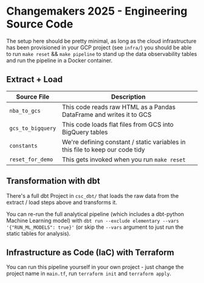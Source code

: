 # Changemakers 2025 - Engineering Source Code

The setup here should be pretty minimal, as long as the cloud infrastructure has been provisioned in your GCP project (see `infra/`) you should be able to run `make reset` && `make pipeline` to stand up the data observability tables and run the pipeline in a Docker container.

## Extract + Load

| Source File | Description |
| --- | --- | 
| `nba_to_gcs` | This code reads raw HTML as a Pandas DataFrame and writes it to GCS |
| `gcs_to_bigquery` | This code loads flat files from GCS into BigQuery tables |
| `constants` | We're defining constant / static variables in this file to keep our code tidy |
| `reset_for_demo` | This gets invoked when you run `make reset` |


## Transformation with dbt
There's a full dbt Project in `csc_dbt/` that loads the raw data from the extract / load steps above and transforms it.

You can re-run the full analytical pipeline (which includes a dbt-python Machine Learning model) with `dbt run --exclude elementary --vars '{"RUN_ML_MODELS": true}'` (or skip the `--vars` argument to just run the static tables for analysis).

## Infrastructure as Code (IaC) with Terraform
You can run this pipeline yourself in your own project - just change the project name in `main.tf`, run `terraform init` and `terraform apply`.